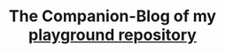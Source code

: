 ---
layout: home
permalink: /
title: "The Companion-Blog of my [playground repository](https://github.com/clement-casse/playground)"
excerpt: >
  This website is some sort of a blog related to my [`playground` GitHub Repository](https://github.com/clement-casse/playground).
  I will provide some occasionnal writings where I explain my side projects, their purpose and what I learnt in the process of developping them.
header:
  overlay_color: "#333"
sidebar:
  nav: all-projects
author_profile: true
---